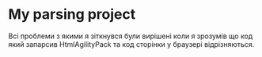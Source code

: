 # My parsing project
Всі проблеми з якими я зіткнувся були вирішені коли я зрозумів що код який запарсив HtmlAgilityPack та код сторінки у браузері відрізняються.

